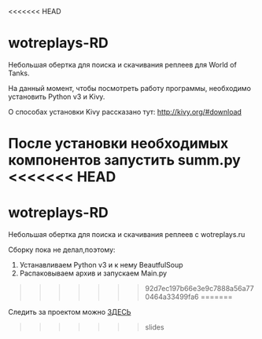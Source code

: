 <<<<<<< HEAD
# wotreplays-RD
Небольшая обертка для поиска и скачивания реплеев для World of Tanks. 

На данный момент, чтобы посмотреть работу программы, необходимо
установить Python v3 и   Kivy.

О способах установки Kivy рассказано тут:
http://kivy.org/#download

После установки необходимых   компонентов запустить summ.py
<<<<<<< HEAD
=======
wotreplays-RD
==============

Небольшая обертка для поиска и скачивания реплеев c wotreplays.ru

Сборку пока не делал,поэтому:
  1. Устанавливаем Python v3 и к нему BeautfulSoup
  2. Распаковываем архив и запускаем Main.py
>>>>>>> 92d7ec197b66e3e9c7888a56a770464a33499fa6
=======

Следить за проектом можно [ЗДЕСЬ](http://vk.com/ololocode)
>>>>>>> slides
